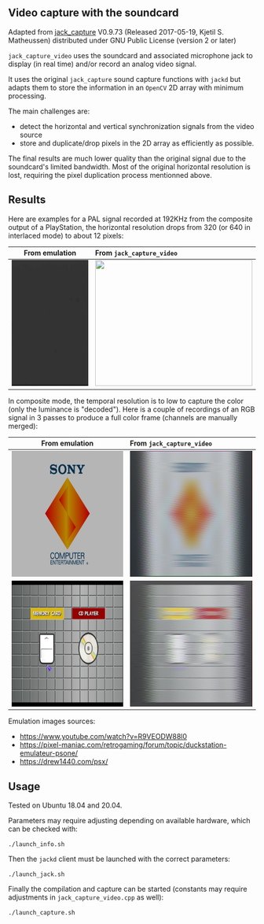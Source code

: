 ## Video capture with the soundcard

Adapted from [jack_capture](https://github.com/kmatheussen/jack_capture) V0.9.73 (Released 2017-05-19, Kjetil S. Matheussen) distributed under GNU Public License (version 2 or later)

`jack_capture_video` uses the soundcard and associated microphone jack to display (in real time) and/or record an analog video signal.

It uses the original `jack_capture` sound capture functions with `jackd` but adapts them to store the information in an `OpenCV` 2D array with minimum processing.

The main challenges are:
* detect the horizontal and vertical synchronization signals from the video source
* store and duplicate/drop pixels in the 2D array as efficiently as possible.

The final results are much lower quality than the original signal due to the soundcard's limited bandwidth. Most of the original horizontal resolution is lost, requiring the pixel duplication process mentionned above.

## Results

Here are examples for a PAL signal recorded at 192KHz from the composite output of a PlayStation, the horizontal resolution drops from 320 (or 640 in interlaced mode) to about 12 pixels:

From emulation                |  From `jack_capture_video`
:----------------------------:|:-------------------------
<img src="out/composite-in.gif" width="320" height="256"/> | <img src="out/composite-out.gif" width="320" height="256"/>

In composite mode, the temporal resolution is to low to capture the color (only the luminance is "decoded"). Here is a couple of recordings of an RGB signal in 3 passes to produce a full color frame (channels are manually merged):

From emulation                |  From `jack_capture_video`
:----------------------------:|:-------------------------
<img src="out/rgb-in-1.png" width="320" height="256"/> | <img src="out/rgb-out-1.png" width="320" height="256"/>
<img src="out/rgb-in-2.png" width="320" height="256"/> | <img src="out/rgb-out-2.png" width="320" height="256"/>

Emulation images sources:
* https://www.youtube.com/watch?v=R9VEODW88l0
* https://pixel-maniac.com/retrogaming/forum/topic/duckstation-emulateur-psone/
* https://drew1440.com/psx/

## Usage

Tested on Ubuntu 18.04 and 20.04.

Parameters may require adjusting depending on available hardware, which can be checked with:
```
./launch_info.sh
```

Then the `jackd` client must be launched with the correct parameters:
```
./launch_jack.sh
```

Finally the compilation and capture can be started (constants may require adjustments in `jack_capture_video.cpp` as well):
```
./launch_capture.sh
```
